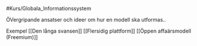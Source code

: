 #Kurs/Globala_Informationssystem 

ÖVergripande ansatser och ideer om hur en modell ska utformas..

Exempel
[[Den långa svansen]]
[[Flersidig plattform]]
[[Öppen affaärsmodell (Freemium)]]